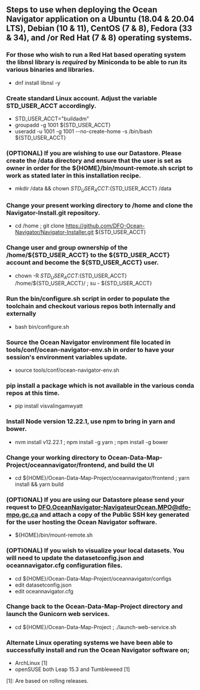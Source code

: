 ## Steps to use when deploying the Ocean Navigator application on a Ubuntu (18.04 & 20.04 LTS), Debian (10 & 11), CentOS (7 & 8), Fedora (33 & 34), and /or Red Hat (7 & 8) operating systems.

### For those who wish to run a Red Hat based operating system the libnsl library is *required* by Miniconda to be able to run its various binaries and libraries.

- dnf install libnsl -y

### Create standard Linux account. Adjust the variable STD_USER_ACCT accordingly.

- STD_USER_ACCT="buildadm"
- groupadd -g 1001 ${STD_USER_ACCT}
- useradd -u 1001 -g 1001 --no-create-home -s /bin/bash ${STD_USER_ACCT}

### (OPTIONAL) If you are wishing to use our Datastore. Please create the /data directory and ensure that the user is set as owner in order for the ${HOME}/bin/mount-remote.sh script to work as stated later in this installation recipe. 

- mkdir /data && chown ${STD_USER_ACCT}:${STD_USER_ACCT} /data

### Change your present working directory to /home and clone the Navigator-Install.git repository.

- cd /home ; git clone https://github.com/DFO-Ocean-Navigator/Navigator-Installer.git ${STD_USER_ACCT}

### Change user and group ownership of the /home/${STD_USER_ACCT} to the ${STD_USER_ACCT} account and become the ${STD_USER_ACCT} user.

- chown -R ${STD_USER_ACCT}:${STD_USER_ACCT} /home/${STD_USER_ACCT}/ ; su - ${STD_USER_ACCT}

### Run the bin/configure.sh script in order to populate the toolchain and checkout various repos both internally and externally

- bash bin/configure.sh

### Source the Ocean Navigator environment file located in tools/conf/ocean-navigator-env.sh in order to have your session's environment variables update.

- source tools/conf/ocean-navigator-env.sh

### pip install a package which is not available in the various conda repos at this time.

- pip install visvalingamwyatt

### Install Node version 12.22.1, use npm to bring in yarn and bower.

- nvm install v12.22.1 ; npm install -g yarn ; npm install -g bower

### Change your working directory to Ocean-Data-Map-Project/oceannavigator/frontend, and build the UI

- cd ${HOME}/Ocean-Data-Map-Project/oceannavigator/frontend ; yarn install && yarn build

### (OPTIONAL) If you are using our Datastore please send your request to DFO.OceanNavigator-NavigateurOcean.MPO@dfo-mpo.gc.ca and attach a copy of the Public SSH key generated for the user hosting the Ocean Navigator software.

- ${HOME}/bin/mount-remote.sh

### (OPTIONAL) If you wish to visualize your local datasets. You will need to update the datasetconfig.json and oceannavigator.cfg configuration files.

- cd ${HOME}/Ocean-Data-Map-Project/oceannavigator/configs 
- edit datasetconfig.json
- edit oceannavigator.cfg

### Change back to the Ocean-Data-Map-Project directory and launch the Gunicorn web services.

- cd ${HOME}/Ocean-Data-Map-Project ; ./launch-web-service.sh

### Alternate Linux operating systems we have been able to successfully install and run the Ocean Navigator software on;

- ArchLinux [1]
- openSUSE both Leap 15.3 and Tumbleweed [1]

[1]: Are based on rolling releases.
